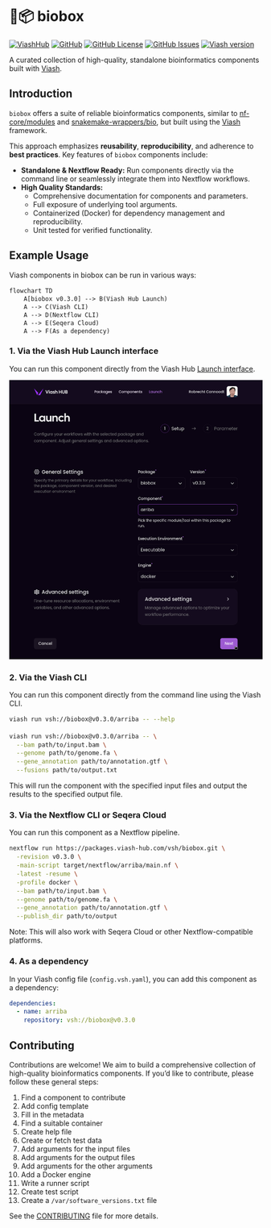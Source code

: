 

# 🌱📦 biobox

[![ViashHub](https://img.shields.io/badge/ViashHub-biobox-7a4baa.png)](https://www.viash-hub.com/packages/biobox)
[![GitHub](https://img.shields.io/badge/GitHub-viash--hub%2Fbiobox-blue.png)](https://github.com/viash-hub/biobox)
[![GitHub
License](https://img.shields.io/github/license/viash-hub/biobox.png)](https://github.com/viash-hub/biobox/blob/main/LICENSE)
[![GitHub
Issues](https://img.shields.io/github/issues/viash-hub/biobox.png)](https://github.com/viash-hub/biobox/issues)
[![Viash
version](https://img.shields.io/badge/Viash-v0.9.4-blue)](https://viash.io)

A curated collection of high-quality, standalone bioinformatics
components built with [Viash](https://viash.io).

## Introduction

`biobox` offers a suite of reliable bioinformatics components, similar
to [nf-core/modules](https://github.com/nf-core/modules) and
[snakemake-wrappers/bio](https://github.com/snakemake/snakemake-wrappers/tree/master/bio),
but built using the [Viash](https://viash.io) framework.

This approach emphasizes **reusability**, **reproducibility**, and
adherence to **best practices**. Key features of `biobox` components
include:

- **Standalone & Nextflow Ready:** Run components directly via the
  command line or seamlessly integrate them into Nextflow workflows.
- **High Quality Standards:**
  - Comprehensive documentation for components and parameters.
  - Full exposure of underlying tool arguments.
  - Containerized (Docker) for dependency management and
    reproducibility.
  - Unit tested for verified functionality.

## Example Usage

Viash components in biobox can be run in various ways:

``` mermaid lang="mermaid"
flowchart TD
    A[biobox v0.3.0] --> B(Viash Hub Launch)
    A --> C(Viash CLI)
    A --> D(Nextflow CLI)
    A --> E(Seqera Cloud)
    A --> F(As a dependency)
```

### 1. Via the Viash Hub Launch interface

You can run this component directly from the Viash Hub [Launch
interface](https://www.viash-hub.com/launch?package=biobox&version=v0.3.0&component=arriba&runner=Executable).

![](docs/viash-hub.png)

### 2. Via the Viash CLI

You can run this component directly from the command line using the
Viash CLI.

``` bash
viash run vsh://biobox@v0.3.0/arriba -- --help

viash run vsh://biobox@v0.3.0/arriba -- \
  --bam path/to/input.bam \
  --genome path/to/genome.fa \
  --gene_annotation path/to/annotation.gtf \
  --fusions path/to/output.txt
```

This will run the component with the specified input files and output
the results to the specified output file.

### 3. Via the Nextflow CLI or Seqera Cloud

You can run this component as a Nextflow pipeline.

``` bash
nextflow run https://packages.viash-hub.com/vsh/biobox.git \
  -revision v0.3.0 \
  -main-script target/nextflow/arriba/main.nf \
  -latest -resume \
  -profile docker \
  --bam path/to/input.bam \
  --genome path/to/genome.fa \
  --gene_annotation path/to/annotation.gtf \
  --publish_dir path/to/output
```

Note: This will also work with Seqera Cloud or other Nextflow-compatible
platforms.

### 4. As a dependency

In your Viash config file (`config.vsh.yaml`), you can add this
component as a dependency:

``` yaml
dependencies:
  - name: arriba
    repository: vsh://biobox@v0.3.0
```

## Contributing

Contributions are welcome! We aim to build a comprehensive collection of
high-quality bioinformatics components. If you’d like to contribute,
please follow these general steps:

1.  Find a component to contribute
2.  Add config template
3.  Fill in the metadata
4.  Find a suitable container
5.  Create help file
6.  Create or fetch test data
7.  Add arguments for the input files
8.  Add arguments for the output files
9.  Add arguments for the other arguments
10. Add a Docker engine
11. Write a runner script
12. Create test script
13. Create a `/var/software_versions.txt` file

See the
[CONTRIBUTING](https://github.com/viash-hub/biobox/blob/main/CONTRIBUTING.md)
file for more details.
